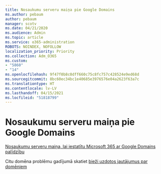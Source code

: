```yaml
---
title: Nosaukumu serveru maiņa pie Google Domains
ms.author: pebaum
author: pebaum
manager: scotv
ms.date: 04/21/2020
ms.audience: Admin
ms.topic: article
ms.service: o365-administration
ROBOTS: NOINDEX, NOFOLLOW
localization_priority: Priority
ms.collection: Adm_O365
ms.custom:
- "5860"
- "14"
ms.openlocfilehash: 9f47f0b8c0dff660c75c8fc757c428524e9ed68d
ms.sourcegitcommit: 8bc60ec34bc1e40685e3976576e04a2623f63a7c
ms.translationtype: HT
ms.contentlocale: lv-LV
ms.lasthandoff: 04/15/2021
ms.locfileid: "51818799"
---
```

# <a name="change-nameservers-at-google-domains"></a>Nosaukumu serveru maiņa pie Google Domains

[Nosaukumu serveru maiņa, lai iestatītu Microsoft 365 ar Google Domains palīdzību](https://docs.microsoft.com/microsoft-365/admin/dns/change-nameservers-at-google-domains?view=o365-worldwide)

Citu domēna problēmu gadījumā skatiet [bieži uzdotos jautājumus par domēniem](https://docs.microsoft.com/microsoft-365/admin/setup/domains-faq?view=o365-worldwide)
